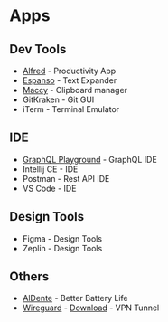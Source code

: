 # Apps


## Dev Tools
* [Alfred](https://www.alfredapp.com/) - Productivity App
* [Espanso](https://espanso.org/) - Text Expander
* [Maccy](https://maccy.app/) - Clipboard manager
* GitKraken - Git GUI
* iTerm - Terminal Emulator

## IDE
* [GraphQL Playground](https://github.com/graphql/graphql-playground) - GraphQL IDE
* Intellij CE - IDE
* Postman - Rest API IDE
* VS Code - IDE

## Design Tools
* Figma - Design Tools
* Zeplin - Design Tools

## Others
* [AlDente](https://github.com/davidwernhart/AlDente) - Better Battery Life
* [Wireguard](https://github.com/WireGuard/wireguard-apple) - [Download](https://github.com/100nandoo/techie/files/mac/Wireguard.dmg.zip) - VPN Tunnel